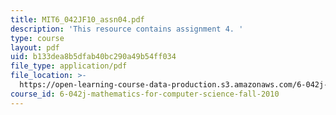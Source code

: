 ```yaml
---
title: MIT6_042JF10_assn04.pdf
description: 'This resource contains assignment 4. '
type: course
layout: pdf
uid: b133dea8b5dfab40bc290a49b54ff034
file_type: application/pdf
file_location: >-
  https://open-learning-course-data-production.s3.amazonaws.com/6-042j-mathematics-for-computer-science-fall-2010/b133dea8b5dfab40bc290a49b54ff034_MIT6_042JF10_assn04.pdf
course_id: 6-042j-mathematics-for-computer-science-fall-2010
---
```

